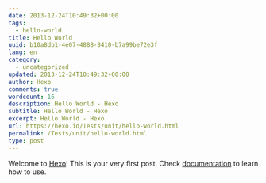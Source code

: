 ```yaml
---
date: 2013-12-24T10:49:32+00:00
tags:
  - hello-world
title: Hello World
uuid: b10a8db1-4e07-4888-8410-b7a99be72e3f
lang: en
category:
  - uncategorized
updated: 2013-12-24T10:49:32+00:00
author: Hexo
comments: true
wordcount: 16
description: Hello World - Hexo
subtitle: Hello World - Hexo
excerpt: Hello World - Hexo
url: https://hexo.io/Tests/unit/hello-world.html
permalink: /Tests/unit/hello-world.html
type: post
---
```


Welcome to [Hexo](http://zespia.tw/hexo)! This is your very first post. Check [documentation](http://zespia.tw/hexo/docs) to learn how to use.